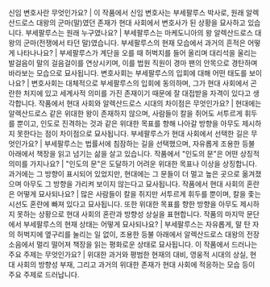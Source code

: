 신임 변호사란 무엇인가요?	| 이 작품에서 신임 변호사는 부세팔루스 박사로, 원래 알렉산드로스 대왕의 군마(말)였던 존재가 현대 사회에서 변호사가 된 상황을 묘사하고 있습니다.
부세팔루스는 원래 누구였나요?	| 부세팔루스는 마케도니아의 왕 알렉산드로스 대왕의 군마(전쟁에서 타던 말)였습니다.
부세팔루스의 현재 모습에서 과거의 흔적은 어떻게 나타나나요?	| 부세팔루스가 계단을 오를 때 허벅지를 들어 올리며 대리석을 울리는 발걸음이 말의 걸음걸이를 연상시키며, 이를 법원 직원이 경마 팬의 안목으로 경탄하며 바라보는 모습으로 묘사됩니다.
변호사회는 부세팔루스의 입회에 대해 어떤 태도를 보이나요?	| 변호사회는 대체적으로 부세팔루스의 입회에 동의하며, 그가 현대 사회에서 곤란한 처지에 있고 세계사적 의미를 가진 존재이기 때문에 잘 대접받을 자격이 있다고 생각합니다.
작품에서 현대 사회와 알렉산드로스 시대의 차이점은 무엇인가요?	| 현대에는 알렉산드로스 같은 위대한 왕이 존재하지 않으며, 사람들이 칼을 쥐어도 서투르게 휘두를 뿐이고, 인도로 진격하는 것과 같은 위대한 목표를 향해 나아갈 방향을 아무도 제시하지 못한다는 점이 차이점으로 묘사됩니다.
부세팔루스가 현대 사회에서 선택한 길은 무엇인가요?	| 부세팔루스는 법률서에 침잠하는 길을 선택했으며, 자유롭게 조용한 등불 아래에서 책장을 읽고 넘기는 삶을 살고 있습니다.
작품에서 "인도의 문"은 어떤 상징적 의미를 가지나요?	| "인도의 문"은 도달하기 어려운 위대한 목표나 이상을 상징합니다. 과거에는 그 방향이 표시되어 있었지만, 현대에는 그 문들이 더 멀고 높은 곳으로 옮겨졌으며 아무도 그 방향을 가리켜 보이지 않는다고 묘사됩니다.
작품에서 현대 사회의 혼란은 어떻게 묘사되나요?	| 많은 사람들이 칼을 쥐지만 서투르게 휘두를 뿐이며, 칼을 좇는 시선도 혼란에 빠져 있다고 묘사됩니다. 또한 위대한 목표를 향한 방향을 아무도 제시하지 못하는 상황으로 현대 사회의 혼란과 방향성 상실을 표현합니다.
작품의 마지막 문단에서 부세팔루스의 현재 상태는 어떻게 묘사되나요?	| 부세팔루스는 자유롭게, 말 탄 자의 허벅지에 옆구리를 눌리는 일 없이, 조용한 등불 아래에서 알렉산드로스 대왕의 전장 소음에서 멀리 떨어져 책장을 읽는 평화로운 상태로 묘사됩니다.
이 작품에서 드러나는 주요 주제는 무엇인가요?	| 위대한 과거와 평범한 현재의 대비, 영웅적 시대의 상실, 현대 사회의 방향성 부재, 그리고 과거의 위대한 존재가 현대 사회에 적응하는 모습 등이 주요 주제로 드러납니다.